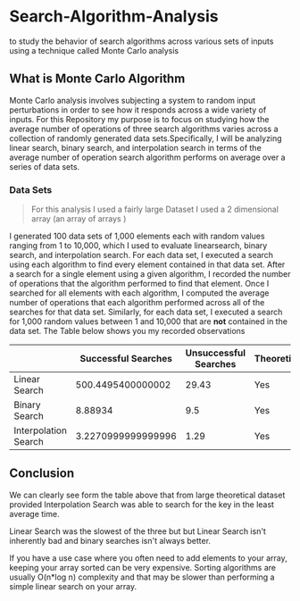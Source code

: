# Search-Algorithm-Analysis
to study the behavior of search algorithms across various sets of inputs using a technique called Monte Carlo analysis

## What is Monte Carlo Algorithm 

Monte Carlo analysis involves subjecting a system to random input perturbations in order to see how it responds 
across a wide variety of inputs. For this Repository my purpose is to focus on studying how the average number of operations of three 
search algorithms varies across a collection of randomly generated data sets.Specifically, I will be analyzing 
linear search, binary search, and interpolation search in terms of the average number of operation search algorithm 
performs on average over a series of data sets.

### Data Sets 

> For this analysis I used a fairly large Dataset 
> I used a 2 dimensional array (an array of arrays )

I generated 100 data sets of 1,000 elements each with random values ranging from 1 to 10,000, which I used to evaluate linearsearch, binary search, and interpolation search. For each data set, I executed a search using each algorithm to find every 
element contained in that data set. After a search for a single element using a given algorithm, I recorded the number of operations that the algorithm performed to find that element. Once I searched for all elements with each algorithm, I computed the average number of operations that each algorithm performed 
across all of the searches for that data set. Similarly, for each data set, I executed a search for 1,000 random values between 1 and 10,000 that are **not** contained in the data set. The Table below shows you my recorded observations


|                      	| Successful Searches 	| Unsuccessful Searches 	| Theoretical 	|  
|----------------------	|---------------------	|-----------------------	|-------------	|
| Linear Search         | 500.4495400000002   	| 29.43                 	| Yes           |  
| Binary Search        	| 8.88934             	| 9.5                   	| Yes           |   
| Interpolation Search 	| 3.2270999999999996  	| 1.29                  	| Yes           |  


## Conclusion 

We can clearly see form the table above that from large theoretical dataset provided Interpolation Search was able to search for the key in the least average time.

Linear Search was the slowest of the three but but Linear Search isn't inherently bad and binary searches isn't always better.

If you have a use case where you often need to add elements to your array, keeping your array sorted can be very expensive. Sorting algorithms are usually O(n*log n) complexity and that may be slower than performing a simple linear search on your array.

